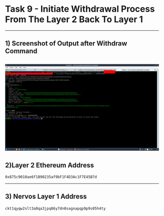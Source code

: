# Task 9 -  Initiate Withdrawal Process From The Layer 2 Back To Layer 1
---
## 1) Screenshot of Output after Withdraw Command
![withdrawal.png](./withdrawal.png)
---
## 2)Layer 2 Ethereum Address
```
0x875c9010ae6f1B90235af9bF1F4D3Ac1F7E45B7d
```
---
## 3) Nervos Layer 1 Address
```
ckt1qyqw2slt3a0qa3jpq86y7dn0sagnapqp9p9s05h4ty
```
